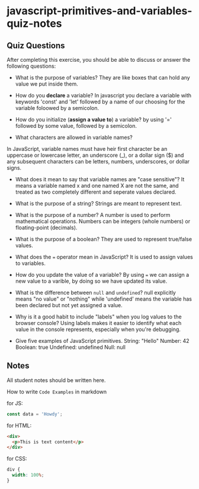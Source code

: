 # javascript-primitives-and-variables-quiz-notes

## Quiz Questions

After completing this exercise, you should be able to discuss or answer the following questions:

- What is the purpose of variables?
  They are like boxes that can hold any value we put inside them.

- How do you **declare** a variable?
  In javascript you declare a variable with keywords 'const' and 'let' followed by a name of our choosing for the variable foloowed by a semicolon.

- How do you initialize (**assign a value to**) a variable?
  by using '=' followed by some value, followed by a semicolon.

- What characters are allowed in variable names?

In JavaScript, variable names must have heir first character be an uppercase or lowercase letter, an underscore (\_), or a dollar sign ($) and any subsequent characters can be letters, numbers, underscores, or dollar signs.

- What does it mean to say that variable names are "case sensitive"?
  It means a variable named x and one named X are not the same, and treated as two completely different and seperate values declared.

- What is the purpose of a string?
  Strings are meant to represent text.

- What is the purpose of a number?
  A number is used to perform mathematical operations. Numbers can be integers (whole numbers) or floating-point (decimals).

- What is the purpose of a boolean?
  They are used to represent true/false values.

- What does the `=` operator mean in JavaScript?
  It is used to assign values to variables.

- How do you update the value of a variable?
  By using `=` we can assign a new value to a varible, by doing so we have updated its value.

- What is the difference between `null` and `undefined`?
  null explicitly means "no value" or "nothing" while 'undefined' means the variable has been declared but not yet assigned a value.

- Why is it a good habit to include "labels" when you log values to the browser console?
  Using labels makes it easier to identify what each value in the console represents, especially when you're debugging.

- Give five examples of JavaScript primitives.
  String: "Hello"
  Number: 42
  Boolean: true
  Undefined: undefined
  Null: null

## Notes

All student notes should be written here.

How to write `Code Examples` in markdown

for JS:

```javascript
const data = 'Howdy';
```

for HTML:

```html
<div>
  <p>This is text content</p>
</div>
```

for CSS:

```css
div {
  width: 100%;
}
```
